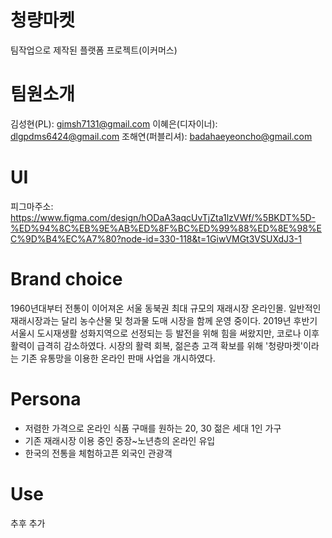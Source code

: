 # 청량마켓
  팀작업으로 제작된 플랫폼 프로젝트(이커머스)
  

# 팀원소개
  김성현(PL): gimsh7131@gmail.com
  이혜은(디자이너): dlgpdms6424@gmail.com
  조해연(퍼블리셔): badahaeyeoncho@gmail.com

# UI
  피그마주소: https://www.figma.com/design/hODaA3aqcUvTjZta1lzVWf/%5BKDT%5D-%ED%94%8C%EB%9E%AB%ED%8F%BC%ED%99%88%ED%8E%98%EC%9D%B4%EC%A7%80?node-id=330-118&t=1GiwVMGt3VSUXdJ3-1

# Brand choice
  1960년대부터 전통이 이어져온 서울 동북권 최대 규모의 재래시장 온라인몰.
  일반적인 재래시장과는 달리 농수산물 및 청과물 도매 시장을 함께 운영 중이다.
  2019년 후반기 서울시 도시재생활 성화지역으로 선정되는 등 발전을 위해 힘을 써왔지만,
  코로나 이후 활력이 급격히 감소하였다.
  시장의 활력 회복, 젊은층 고객 확보를 위해 '청량마켓'이라는 기존 유통망을 이용한 온라인 판매 사업을 개시하였다.

# Persona
  - 저렴한 가격으로 온라인 식품 구매를 원하는 20, 30 젊은 세대 1인 가구
  - 기존 재래시장 이용 중인 중장~노년층의 온라인 유입
  - 한국의 전통을 체험하고픈 외국인 관광객

# Use
 추후 추가